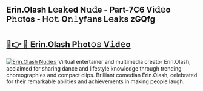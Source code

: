 ## Erin.Olash L𝚎a𝚔ed N𝚞𝚍e - Part-7C6 Vi𝚍𝚎o P𝚑𝚘tos - H𝚘𝚝 O𝚗𝚕yf𝚊ns L𝚎a𝚔s zGQfg

# <h2><a href="http://kfeem1.oniu.top/?m=Erin.Olash">🔗👉 🔴 Erin.Olash P𝚑ot𝚘𝚜 V𝚒d𝚎o</a></h2>

[![Erin.Olash Nu𝚍e𝚜](https://i.imgur.com/0qMVB7G.gif)](http://kfeem1.oniu.top/?m=Erin.Olash)
Virtual entertainer and multimedia creator Erin.Olash, acclaimed for sharing dance and lifestyle knowledge through trending choreographies and compact clips. Brilliant comedian Erin.Olash, celebrated for their remarkable abilities and achievements in making people laugh.  
